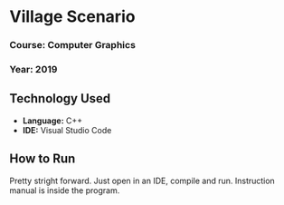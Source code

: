 # Village Scenario

### **Course:** Computer Graphics 
### **Year:** 2019

## Technology Used

- **Language:** C++
- **IDE:** Visual Studio Code

## How to Run

Pretty stright forward. Just open in an IDE, compile and run. Instruction manual is inside the program.
